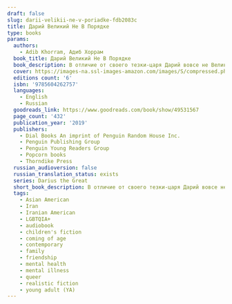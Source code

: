 ```yaml
---
draft: false
slug: darii-velikii-ne-v-poriadke-fdb2083c
title: Дарий Великий Не В Порядке
type: books
params:
  authors:
    - Adib Khorram, Адиб Хоррам
  book_title: Дарий Великий Не В Порядке
  book_description: В отличие от своего тезки-царя Дарий вовсе не Великий. Он наполовину перс, но всю жизнь прожил в Портленде. В раннем возрасте Дарию диагностировали клиническую депрессию, и, несмотря на лечение, ему все еще сложно найти общий язык со сверстниками. Узнав, что его дедушка серьезно болен, Дарий вместе с семьей впервые отправляется в Иран. Там он знакомится с соседским мальчиком Сухрабом, дружба с которым навсегда меняет его жизнь.
  cover: https://images-na.ssl-images-amazon.com/images/S/compressed.photo.goodreads.com/books/1563370922l/49531567.jpg
  editions count: '6'
  isbn: '9785604262757'
  languages:
    - English
    - Russian
  goodreads_link: https://www.goodreads.com/book/show/49531567
  page_count: '432'
  publication_year: '2019'
  publishers:
    - Dial Books An imprint of Penguin Random House Inc.
    - Penguin Publishing Group
    - Penguin Young Readers Group
    - Popcorn books
    - Thorndike Press
  russian_audioversion: false
  russian_translation_status: exists
  series: Darius the Great
  short_book_description: В отличие от своего тезки-царя Дарий вовсе не Великий. Он наполовину перс, но всю жизнь прожил в Портленде.
  tags:
    - Asian American
    - Iran
    - Iranian American
    - LGBTQIA+
    - audiobook
    - children's fiction
    - coming of age
    - contemporary
    - family
    - friendship
    - mental health
    - mental illness
    - queer
    - realistic fiction
    - young adult (YA)
---
```

